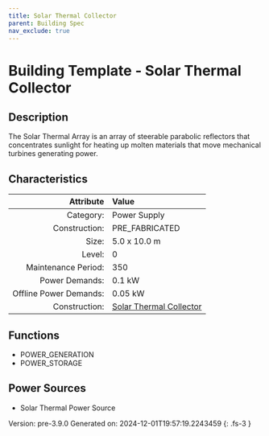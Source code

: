 ```yaml
---
title: Solar Thermal Collector
parent: Building Spec
nav_exclude: true
---
```

# Building Template - Solar Thermal Collector

## Description
The Solar Thermal Array is an array of steerable parabolic reflectors that concentrates sunlight for heating up molten materials that move mechanical turbines generating power.

## Characteristics

| Attribute      | Value |
|--------:|:------|
|Category:|Power Supply|
|Construction:|PRE_FABRICATED|
|Size:|5.0 x 10.0 m|
|Level:|0|
|Maintenance Period:|350|
|Power Demands:|0.1 kW|
|Offline Power Demands:|0.05 kW|
|Construction:|[Solar Thermal Collector](../construction/solar-thermal-collector.html)|

## Functions
      
- POWER_GENERATION
- POWER_STORAGE


## Power Sources
      
- Solar Thermal Power Source


Version: pre-3.9.0 Generated on: 2024-12-01T19:57:19.2243459
{: .fs-3 }